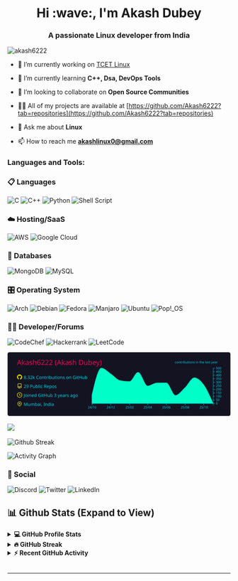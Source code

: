 <h1 align="center">Hi :wave:, I'm Akash Dubey</h1>
<h3 align="center">A passionate Linux developer from India</h3>

<p align="left"> <img src="https://komarev.com/ghpvc/?username=akash6222&label=Profile%20views&color=0e75b6&style=flat" alt="akash6222" /> </p>



- 🔭 I’m currently working on [TCET Linux](https://github.com/tcet-opensource/tcet-linux)

- 🌱 I’m currently learning **C++, Dsa, DevOps Tools**

- 👯 I’m looking to collaborate on **Open Source Communities**

- 👨‍💻 All of my projects are available at [https://github.com/Akash6222?tab=repositories](https://github.com/Akash6222?tab=repositories)

- 💬 Ask me about **Linux**

- 📫 How to reach me **akashlinux0@gmail.com**

<h3 align="left">Languages and Tools:</h3>

### 📋 Languages
![C](https://img.shields.io/badge/c-%2300599C.svg?style=for-the-badge&logo=c&logoColor=white)
![C++](https://img.shields.io/badge/c++-%2300599C.svg?style=for-the-badge&logo=c%2B%2B&logoColor=white)
![Python](https://img.shields.io/badge/python-3670A0?style=for-the-badge&logo=python&logoColor=ffdd54)
![Shell Script](https://img.shields.io/badge/shell_script-%23121011.svg?style=for-the-badge&logo=gnu-bash&logoColor=white)

### ☁️ Hosting/SaaS
![AWS](https://img.shields.io/badge/AWS-%23FF9900.svg?style=for-the-badge&logo=amazon-aws&logoColor=white) 
![Google Cloud](https://img.shields.io/badge/GoogleCloud-%234285F4.svg?style=for-the-badge&logo=google-cloud&logoColor=white)

### 💾 Databases
![MongoDB](https://img.shields.io/badge/MongoDB-%234ea94b.svg?style=for-the-badge&logo=mongodb&logoColor=white)
![MySQL](https://img.shields.io/badge/mysql-%2300000f.svg?style=for-the-badge&logo=mysql&logoColor=white)

### 🎛️ Operating System
![Arch](https://img.shields.io/badge/Arch%20Linux-1793D1?logo=arch-linux&logoColor=fff&style=for-the-badge)
![Debian](https://img.shields.io/badge/Debian-D70A53?style=for-the-badge&logo=debian&logoColor=white)
![Fedora](https://img.shields.io/badge/Fedora-294172?style=for-the-badge&logo=fedora&logoColor=white)
![Manjaro](https://img.shields.io/badge/Manjaro-35BF5C?style=for-the-badge&logo=Manjaro&logoColor=white)
![Ubuntu](https://img.shields.io/badge/Ubuntu-E95420?style=for-the-badge&logo=ubuntu&logoColor=white)
![Pop!\_OS](https://img.shields.io/badge/Pop!_OS-48B9C7?style=for-the-badge&logo=Pop!_OS&logoColor=white)

### 🧑‍💻 Developer/Forums
![CodeChef](https://img.shields.io/badge/CodeChef-%23964B00.svg?style=for-the-badge&logo=CodeChef&logoColor=white) 
![Hackerrank](https://img.shields.io/badge/-Hackerrank-2EC866?style=for-the-badge&logo=HackerRank&logoColor=white) 
![LeetCode](https://img.shields.io/badge/Leetcode-000000?style=for-the-badge&logo=LeetCode&logoColor=#d16c06)



![](https://raw.githubusercontent.com/Akash6222/Akash6222/master/profile-summary-card-output/2077/0-profile-details.svg)


![](https://github-readme-stats.vercel.app/api?username=Akash6222&show_icons=true&theme=radical) 

<p><img alt="Github Streak " src="https://github-readme-streak-stats.herokuapp.com/?user=Akash6222&theme=radical" /> 

<p><img alt="Activity Graph" src="https://github-readme-activity-graph.vercel.app/graph?username=Akash6222&custom_title=Activity%20Graph&theme=radical" />


### 💬 Social
![Discord](https://img.shields.io/badge/Discord-%235865F2.svg?style=for-the-badge&logo=discord&logoColor=white)
![Twitter](https://img.shields.io/badge/Twitter-%231DA1F2.svg?style=for-the-badge&logo=Twitter&logoColor=white) 
![LinkedIn](https://img.shields.io/badge/linkedin-%230077B5.svg?style=for-the-badge&logo=linkedin&logoColor=white)






## 📊 Github Stats (Expand to View)

<details> 
  <summary><b>💻 GitHub Profile Stats</b></summary>
  <br/>
  <p align="center">
    <a><img alt="Gihub Profile Stats" src="https://github-readme-stats.vercel.app/api?username=Akash6222&show_icons=true&theme=radical" alt="Akash6222" height="192px"/></a>
	</p>
  <br />
  </p>
</details>

<details>
  <summary><b>🔥 GitHub Streak</b></summary>
  <br/>
  <p align="center">
   <a><img alt="Gihub Streak" src="https://github-readme-streak-stats.herokuapp.com/?user=Akash6222&theme=radical" /></a>
  <br />

</details>

<details>
  <summary><b>⚡ Recent GitHub Activity</b></summary>
  <br/>
 <p align="center">
   <a><img alt="Contribution Graph" src="https://raw.githubusercontent.com/Akash6222/Akash6222/master/profile-summary-card-output/2077/0-profile-details.svg" /></a>
   <!--<a><img alt="Valeri Gokadze's Activity Graph" src="https://github-readme-activity-graph.vercel.app/graph?username=Akash6222&custom_title=Akash%20Dubey's%20Activity%20Graph&theme=react-dark" /></a>-->
  <br />

</details>



<br />

---
